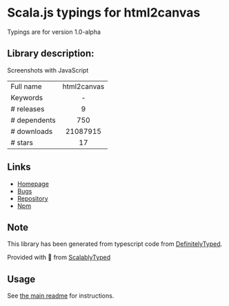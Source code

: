 
# Scala.js typings for html2canvas

Typings are for version 1.0-alpha

## Library description:
Screenshots with JavaScript

|                    |                 |
| ------------------ | :-------------: |
| Full name          | html2canvas |
| Keywords           | - |
| # releases         | 9 |
| # dependents       | 750 |
| # downloads        | 21087915 |
| # stars            | 17 |

## Links
- [Homepage](https://html2canvas.hertzen.com)
- [Bugs](https://github.com/niklasvh/html2canvas/issues)
- [Repository](https://github.com/niklasvh/html2canvas)
- [Npm](https://www.npmjs.com/package/html2canvas)
    


## Note
This library has been generated from typescript code from [DefinitelyTyped](https://definitelytyped.org).

Provided with :purple_heart: from [ScalablyTyped](https://github.com/oyvindberg/ScalablyTyped)

## Usage
See [the main readme](../../readme.md) for instructions.


